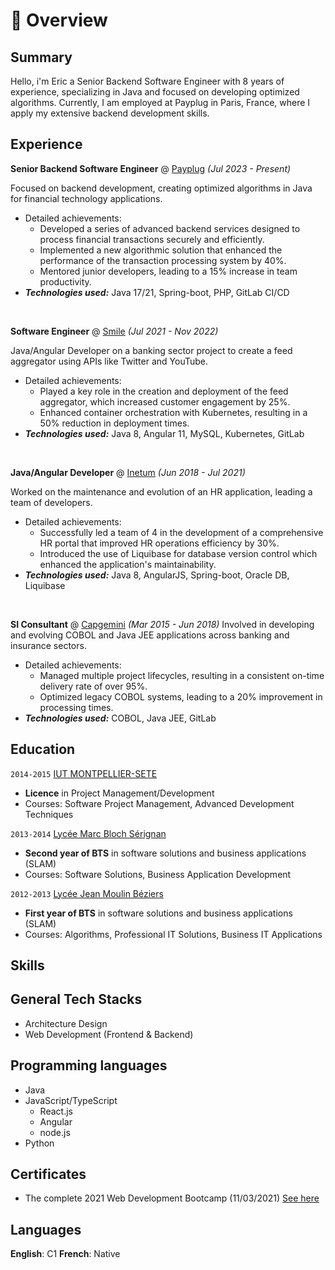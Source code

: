 # 📖 Overview

## Summary

Hello, i'm Eric a Senior Backend Software Engineer with 8 years of experience, specializing in Java and focused on developing optimized algorithms. Currently, I am employed at Payplug in Paris, France, where I apply my extensive backend development skills.


## Experience

**Senior Backend Software Engineer** @ [Payplug](https://www.payplug.com/) _(Jul 2023 - Present)_

Focused on backend development, creating optimized algorithms in Java for financial technology applications.

- Detailed achievements:
  - Developed a series of advanced backend services designed to process financial transactions securely and efficiently.
  - Implemented a new algorithmic solution that enhanced the performance of the transaction processing system by 40%.
  - Mentored junior developers, leading to a 15% increase in team productivity.
- _**Technologies used:**_  Java 17/21, Spring-boot, PHP, GitLab CI/CD

&nbsp;

**Software Engineer** @ [Smile](https://www.smile.eu/fr) _(Jul 2021 - Nov 2022)_

Java/Angular Developer on a banking sector project to create a feed aggregator using APIs like Twitter and YouTube.

- Detailed achievements:
  - Played a key role in the creation and deployment of the feed aggregator, which increased customer engagement by 25%.
  - Enhanced container orchestration with Kubernetes, resulting in a 50% reduction in deployment times.
- _**Technologies used:**_  Java 8, Angular 11, MySQL, Kubernetes, GitLab

&nbsp;

**Java/Angular Developer** @ [Inetum](https://www.inetum.com/en) _(Jun 2018 - Jul 2021)_

Worked on the maintenance and evolution of an HR application, leading a team of developers.

- Detailed achievements:
  - Successfully led a team of 4 in the development of a comprehensive HR portal that improved HR operations efficiency by 30%.
  - Introduced the use of Liquibase for database version control which enhanced the application's maintainability.
- _**Technologies used:**_ Java 8, AngularJS, Spring-boot, Oracle DB, Liquibase

&nbsp;

**SI Consultant** @ [Capgemini](https://www.capgemini.com/) _(Mar 2015 - Jun 2018)_
Involved in developing and evolving COBOL and Java JEE applications across banking and insurance sectors.

- Detailed achievements:
  - Managed multiple project lifecycles, resulting in a consistent on-time delivery rate of over 95%.
  - Optimized legacy COBOL systems, leading to a 20% improvement in processing times.
- _**Technologies used:**_  COBOL, Java JEE, GitLab

## Education

`2014-2015` [IUT MONTPELLIER-SETE](https://www.umontpellier.fr/en/)
- **Licence** in Project Management/Development
- Courses: Software Project Management, Advanced Development Techniques

`2013-2014` [Lycée Marc Bloch Sérignan](https://marc-bloch.mon-ent-occitanie.fr/)
- **Second year of BTS** in software solutions and business applications (SLAM)
- Courses: Software Solutions, Business Application Development

`2012-2013` [Lycée Jean Moulin Béziers](https://jean-moulin-beziers.mon-ent-occitanie.fr/)
- **First year of BTS** in software solutions and business applications (SLAM)
- Courses: Algorithms, Professional IT Solutions, Business IT Applications

## Skills

## General Tech Stacks
- Architecture Design
- Web Development (Frontend & Backend)

## Programming languages
- Java
- JavaScript/TypeScript
  - React.js
  - Angular
  - node.js
- Python

## Certificates
- The complete 2021 Web Development Bootcamp (11/03/2021) [See here](https://udemy-certificate.s3.amazonaws.com/image/UC-2f115c0c-aae0-44f7-ae27-e9dcb13f340e.jpg)

## Languages
**English**: C1
**French**: Native